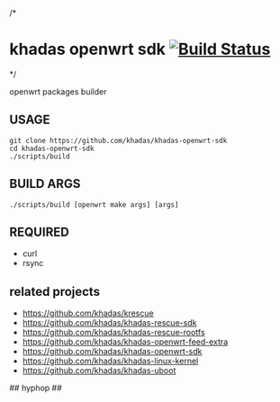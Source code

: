 /*
# khadas openwrt sdk [![Build Status](https://travis-ci.org/krescue/khadas-openwrt-sdk.svg?branch=master)](https://travis-ci.org/krescue/khadas-openwrt-sdk)
*/

openwrt packages builder

## USAGE

    git clone https://github.com/khadas/khadas-openwrt-sdk
    cd khadas-openwrt-sdk
    ./scripts/build

## BUILD ARGS

    ./scripts/build [openwrt make args] [args]

## REQUIRED

+ curl
+ rsync

## related projects

+ https://github.com/khadas/krescue
+ https://github.com/khadas/khadas-rescue-sdk
+ https://github.com/khadas/khadas-rescue-rootfs
+ https://github.com/khadas/khadas-openwrt-feed-extra
+ https://github.com/khadas/khadas-openwrt-sdk
+ https://github.com/khadas/khadas-linux-kernel
+ https://github.com/khadas/khadas-uboot

\## hyphop ##
